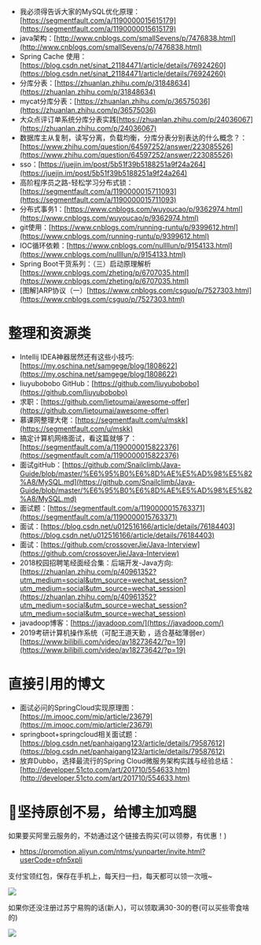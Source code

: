 - 我必须得告诉大家的MySQL优化原理：[https://segmentfault.com/a/1190000015615179](https://segmentfault.com/a/1190000015615179)
- java架构：[http://www.cnblogs.com/smallSevens/p/7476838.html](http://www.cnblogs.com/smallSevens/p/7476838.html)
- Spring Cache 使用：[https://blog.csdn.net/sinat_21184471/article/details/76924260](https://blog.csdn.net/sinat_21184471/article/details/76924260)
- 分库分表：[https://zhuanlan.zhihu.com/p/31848634](https://zhuanlan.zhihu.com/p/31848634)
- mycat分库分表：[https://zhuanlan.zhihu.com/p/36575036](https://zhuanlan.zhihu.com/p/36575036)
- 大众点评订单系统分库分表实践[https://zhuanlan.zhihu.com/p/24036067](https://zhuanlan.zhihu.com/p/24036067)
- 数据库主从复制，读写分离，负载均衡，分库分表分别表达的什么概念？：[https://www.zhihu.com/question/64597252/answer/223085526](https://www.zhihu.com/question/64597252/answer/223085526)
- sso：[https://juejin.im/post/5b51f39b5188251a9f24a264](https://juejin.im/post/5b51f39b5188251a9f24a264)
- 高阶程序员之路-轻松学习分布式锁：[https://segmentfault.com/a/1190000015711093](https://segmentfault.com/a/1190000015711093)
- 分布式事务1：[https://www.cnblogs.com/wuyoucao/p/9362974.html](https://www.cnblogs.com/wuyoucao/p/9362974.html)
- git使用：[https://www.cnblogs.com/running-runtu/p/9399612.html](https://www.cnblogs.com/running-runtu/p/9399612.html)
- IOC循环依赖：[https://www.cnblogs.com/nullllun/p/9154133.html](https://www.cnblogs.com/nullllun/p/9154133.html)
- Spring Boot干货系列：（三）启动原理解析[https://www.cnblogs.com/zheting/p/6707035.html](https://www.cnblogs.com/zheting/p/6707035.html)
- [图解]ARP协议（一）[https://www.cnblogs.com/csguo/p/7527303.html](https://www.cnblogs.com/csguo/p/7527303.html)

# 整理和资源类 #


- Intellij IDEA神器居然还有这些小技巧:[https://my.oschina.net/samgege/blog/1808622](https://my.oschina.net/samgege/blog/1808622)
- liuyubobobo GitHub：[https://github.com/liuyubobobo](https://github.com/liuyubobobo)
- 求职：[https://github.com/lietoumai/awesome-offer](https://github.com/lietoumai/awesome-offer)
- 慕课网整理大佬：[https://segmentfault.com/u/mskk](https://segmentfault.com/u/mskk)
- 搞定计算机网络面试，看这篇就够了：[https://segmentfault.com/a/1190000015822376](https://segmentfault.com/a/1190000015822376)
- 面试gitHub：[https://github.com/Snailclimb/Java-Guide/blob/master/%E6%95%B0%E6%8D%AE%E5%AD%98%E5%82%A8/MySQL.md](https://github.com/Snailclimb/Java-Guide/blob/master/%E6%95%B0%E6%8D%AE%E5%AD%98%E5%82%A8/MySQL.md)
- 面试题：[https://segmentfault.com/a/1190000015763371](https://segmentfault.com/a/1190000015763371)
- 面试：[https://blog.csdn.net/u012516166/article/details/76184403](https://blog.csdn.net/u012516166/article/details/76184403)
- 面试：[https://github.com/crossoverJie/Java-Interview](https://github.com/crossoverJie/Java-Interview)
- 2018校园招聘笔经面经合集：后端开发-Java方向:[https://zhuanlan.zhihu.com/p/40961352?utm_medium=social&utm_source=wechat_session?utm_medium=social&utm_source=wechat_session](https://zhuanlan.zhihu.com/p/40961352?utm_medium=social&utm_source=wechat_session?utm_medium=social&utm_source=wechat_session)
- javadoop博客：[https://javadoop.com/](https://javadoop.com/)
- 2019考研计算机操作系统（可配王道天勤 ，适合基础薄弱er）[https://www.bilibili.com/video/av18273642/?p=19](https://www.bilibili.com/video/av18273642/?p=19)


# 直接引用的博文 #

- 面试必问的SpringCloud实现原理图：[https://m.imooc.com/mip/article/23679](https://m.imooc.com/mip/article/23679)
- springboot+springcloud相关面试题：[https://blog.csdn.net/panhaigang123/article/details/79587612](https://blog.csdn.net/panhaigang123/article/details/79587612)
- 放弃Dubbo，选择最流行的Spring Cloud微服务架构实践与经验总结：[http://developer.51cto.com/art/201710/554633.htm](http://developer.51cto.com/art/201710/554633.htm)




# :sparkling_heart:坚持原创不易，给博主加鸡腿 #


如果要买阿里云服务的，不妨通过这个链接去购买(可以领劵，有优惠！)

- https://promotion.aliyun.com/ntms/yunparter/invite.html?userCode=pfn5xpli



支付宝领红包，保存在手机上，每天扫一扫，每天都可以领一次哦~


![](https://user-gold-cdn.xitu.io/2018/11/18/16726109849ec9ec?w=567&h=852&f=jpeg&s=76745)


如果你还没注册过苏宁易购的话(新人)，可以领取满30-30的卷(可以买些零食啥的)


![](https://user-gold-cdn.xitu.io/2018/11/18/167260c979e2ea85?w=750&h=1204&f=jpeg&s=120180)
